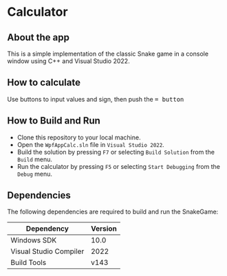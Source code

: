 # Calculator
## About the app
This is a simple implementation of the classic Snake game in a console window using C++ and Visual Studio 2022.
## How to calculate
Use buttons to input values and sign, then push the <kbd>=<kbd> button
## How to Build and Run
- Clone this repository to your local machine.
- Open the `WpfAppCalc.sln` file in `Visual Studio 2022`.
- Build the solution by pressing `F7` or selecting `Build Solution` from the `Build` menu.
- Run the calculator by pressing `F5` or selecting `Start Debugging` from the `Debug` menu.
## Dependencies
The following dependencies are required to build and run the SnakeGame:

| Dependency | Version |
|------------|---------|
| Windows SDK | 10.0    |
| Visual Studio Compiler | 2022 |
| Build Tools | v143 |
